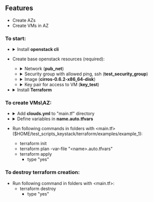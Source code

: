 ## Features
- Create AZs
- Create VMs in AZ
### To start:
- <details>
  <summary>Install <b>openstack cli</b></summary>
  
  Sberlinux:
         
      yum install -y python3-pip
      python3 -m pip install openstackclient
      export PATH=\$PATH:/usr/local/bin
  </details>

- Create base openstack resources (required):
  - <details>
    <summary>Network (<b>pub_net</b>)</summary>

    1. Define <b>CIDR</b> and <b>GATEWAY</b> (for itkey stands):

           CIDR=$(ip r|grep "dev external proto kernel scope"| awk '{print $1}');
           last_digit=$(echo $CIDR | sed --regexp-extended 's/([0-9]+\.[0-9]+\.[0-9]+\.)|(\/[0-9]+)//g');
           left_side=$(echo $CIDR | sed --regexp-extended 's/([0-9]+\/[0-9]+)//g');
           GATEWAY=$left_side$(expr $last_digit + 1);
           echo "CIDR: $CIDR, GATEWAY: $GATEWAY"
    2. Define `--allocation-pool start=<start_IP> ,end=<end_IP>` from table for `/27`  mask:
   Network address Usable IP addresses  Broadcast address:
           
           .0    .1-.30    .31
           .32   .33-.62   .63
           .64   .65-.94   .95
           .96   .97-.126  .127
           .128  .129-.158 .159
           .160  .161-.190 .191
           .192  .193-.222 .223
           .224  .225-.254 .255
           
            Example:

            if CIDR 10.224.130.0/27
            allocation_start = "10.224.130.10"
            allocation_end   = "10.224.128.30"
    3. Create network and subnet:
     
           openstack network create --external --share --provider-network-type flat --provider-physical-network physnet1 pub_net;
           openstack subnet create --subnet-range $CIDR --network pub_net --dhcp --gateway $GATEWAY --allocation-pool start=<start>,end=<end> pub_subnet

    </details>
  - <details>
    <summary>Security group with allowed ping, ssh (<b>test_security_group</b>)</summary>
    
    To crete test_security_group:
  
        SECURITY_GR_ID=$(openstack security group create test_security_group|grep "id"| head -1 | awk '{print $4}')
        openstack security group rule create --egress --ethertype IPv4 --protocol tcp $SECURITY_GR_ID
        openstack security group rule create --ingress --ethertype IPv4 --protocol tcp $SECURITY_GR_ID
        openstack security group rule create --egress --ethertype IPv4 --protocol udp $SECURITY_GR_ID
        openstack security group rule create --ingress --ethertype IPv4 --protocol udp $SECURITY_GR_ID
        openstack security group rule create --ingress --ethertype IPv4 --protocol icmp $SECURITY_GR_ID
    </details>
  - <details>
    <summary>Image (<b>cirros-0.6.2-x86_64-disk</b>)</summary>
    
    To crete cirros-0.6.2-x86_64-disk:
  
        wget https://repo.itkey.com/repository/images/cirros-0.6.2-x86_64-disk.img -O cirros-0.6.2-x86_64-disk.img
        openstack image create cirros-0.6.2-x86_64-disk --disk-format qcow2 --min-disk 1 --container-format bare --public --file ./cirros-0.6.2-x86_64-disk.img
    To crete ubuntu-20.04-server-cloudimg-amd64:
  
        wget https://repo.itkey.com/repository/images/ubuntu-20.04-server-cloudimg-amd64.img -O ubuntu-20.04-server-cloudimg-amd64.img
        openstack image create ubuntu-20.04-server-cloudimg-amd64 --disk-format qcow2 --min-disk 5 --container-format bare --public --file ./ubuntu-20.04-server-cloudimg-amd64.img
    </details>
  - <details>  
    <summary>Key pair for access to VM (<b>key_test</b>)</summary>
    
    To the key pair for the user, specified in the cloud.yml based on $HOME/test_scripts_keystack/key_test.pem:
    
        openstack keypair create key_test --public-key $HOME/test_scripts_keystack/key_test.pub
    </details>
- <details>
  <summary>Install <b>Terraform</b></summary>

  Install wget:
      
      #Sberlinux
      yum in -y wget
  
      #Ubuntu
      apt install wget
  
  Download Terraform binary from repo itkey:

      wget https://repo.itkey.com/repository/images/terraform_1.8.5_linux_amd64
  
  Change the access permissions:

      chmod 777 ./terraform_1.8.5_linux_amd64

  Move binary to /usr/local/bin/:

      mv terraform_1.8.5_linux_amd64 /usr/local/bin/terraform

  Change terraform provider_installation:

      cat <<-EOF > ~/.terraformrc
      provider_installation {
          network_mirror {
              url = "https://terraform-mirror.yandexcloud.net/"
              include = ["registry.terraform.io/*/*"]
          }
          direct {
              exclude = ["registry.terraform.io/*/*"]
          }
      }
      EOF
  </details>
### To create VMs\AZ:
- <details>
  <summary>Add <b>clouds.yml</b> to "main.tf" directory</summary>
  
  Create clouds.yml

      vi clouds.yml
  
  Past into clouds.yml next template and define your parameters: VIP, project_id, password, region_name.
      
      clouds:
          openstack:
              auth:
              auth_url: https://<VIP>:5000
              username: "admin"
              project_id: <project_id>
              project_name: "admin"
              user_domain_name: "Default"
              password: <password>
              region_name: "<region_name>"
              interface: "public"
              identity_api_version: 3

  Vim shortcut:

      I                           - Instrt text
      Press "Esc" and type ":wq"  - Save and exit

  Move the clouds.yml to $HOME/test_scripts_keystack/terraform/examples/example_1

      mv ./clouds.yml $HOME/test_scripts_keystack/terraform/examples/example_1/clouds.yml
  </details>
- <details>
    <summary>Define variables in <b>name.auto.tfvars</b></summary>
  
    Creating a VMs is based on the following dictionaries:

        # VMs
        VMs = {
            <base_VMs_name_1> = {
                <porperties_1...>
            }
            <base_VMs_name_2> = {
                <porperties_2...>
            }
            ...
            <base_VMs_name_n> = {
                <porperties_n...>
            }
        }
    
        # AZs
        AZs = {
            <aggr_name_1> = {
                az_name = "<az_name_1>"
                hosts_list = [
                    "<comp_name_1_1>",
                    "<comp_name_1_2>",
                    ...,
                   "<comp_name_1_n>"
                ]
            <aggr_name_2> = {
                az_name = "<az_name_2>"
                hosts_list = [
                    "<comp_name_2_1>",
                    "<comp_name_2_2>",
                    ...,
                   "<comp_name_2_n>"
                ]
            }
           ...
           <aggr_name_n> = {
                az_name = "<az_name_n>"
                hosts_list = [
                    "<comp_name_n_1>",
                    "<comp_name_n_2>",
                    ...,
                   "<comp_name_n_n>"
                ]
        }

    List of accepted VM properties:

        vm_qty            = !!! Required parameter. Quantity of created VMs
        image_name        = The name of the image from the project specified in the cloud.yml (default: cirros-0.6.2-x86_64-disk)
        flavor            = {
            vcpus         = Number of vCPUs (flavor)
            ram           = GB RAM (flavor)
        }                 if no define create flavor vcpus = 2, ram = 20248
        keypair_name      = The key pair name for the user specified in the cloud.yml (default: key_test)
        security_groups   = The name of the security group from the project specified in the cloud.yml (default: test_security_group)
        az_hint           = The AZ name if neded. Valid format: "<az_name>" or "<az_name>:<hypervisor_name>" 
        disk              = {
             <disk_name_1>  = Size in GB
             <disk_name_2>  = Size in GB
             ...
             <<disk_name_n>  = Size in GB
        }                   if not define create one disk from image (sda) 5 GB
        network_name      = The name of network (default: pub_net)

    The first <b>minimal</b> auto.vars file looks like (create one VM):

        # VMs
        VMs = {
            TEST_VM = {
                vm_qty = 1
            }
        }

        # AZs
        AZs = {}

    The second <b>minimal</b> auto.vars file looks like (create just AZ):

        # VMs
        VMs = {
        }

        # AZs
        AZs = {
           <aggr_name> = {
               az_name = "<az_name>"
               hosts_list = [
                   "<comp_node_name>",
               ]
           }
        }

    Example of creating an auto.vars file:

      cat <<-EOF > ~/test_scripts_keystack/terraform/examples/example_1/foo.auto.tfvars
        # VMs
        VMs = {
            TEST_VM_1 = {
                vm_qty          = 3
                image_name      = "ubuntu-20.04-server-cloudimg-amd64"
                az_hint         = "az_1:ebochkov-ks-sber-comp-01"
            }
            TEST_VM_2 = {
                vm_qty          = 3
                image_name      = "cirros-0.6.2-x86_64-disk"
                flavor          = {
                    vcpu = 4
                }
                disk            = {
                    sda         = 7
                    sdb         = 8
                }
            }
        }
    
        # AZs
        AZs = {
            aggr_1 = {
                az_name = "az_1"
                hosts_list = [
                    "ebochkov-ks-sber-comp-01",
                    "ebochkov-ks-sber-comp-02",
                ]
            }
            aggr_2 = {
                az_name    = "az_2"
                hosts_list = [
                    "ebochkov-ks-sber-comp-03",
                    "ebochkov-ks-sber-comp-04",
                ]
            }
        }
      EOF
    </details>
- Run following commands in folders with <main.tf> ($HOME/test_scripts_keystack/terraform/examples/example_1):
  - terraform init
  - terraform plan -var-file "\<name>.auto.tfvars"
  - terraform apply
    - type "yes"

### To destroy terraform creation:
- Run following command in folders with <main.tf>:
  - terraform destroy
    - type "yes"